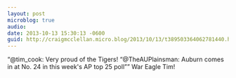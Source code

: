 ```yaml
---
layout: post
microblog: true
audio: 
date: 2013-10-13 15:30:13 -0600
guid: http://craigmcclellan.micro.blog/2013/10/13/t389503364062781440.html
---
```

“@tim_cook: Very proud of the Tigers! “@TheAUPlainsman: Auburn comes in at No. 24 in this week's AP top 25 poll”” War Eagle Tim!
